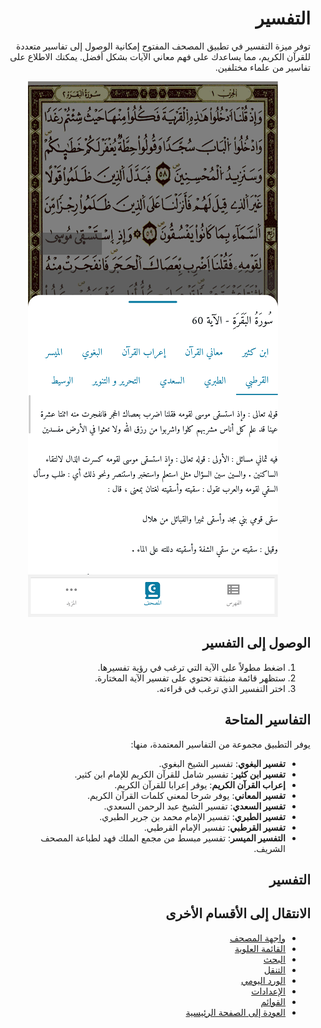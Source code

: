 <style>
  body { direction: rtl; text-align: right; }
  img {
    display: block;
    margin: 0 auto;
    max-width: 100%;
    height: auto;
  }
</style>

# التفسير

توفر ميزة التفسير في تطبيق المصحف المفتوح إمكانية الوصول إلى تفاسير متعددة للقرآن الكريم، مما يساعدك على فهم معاني الآيات بشكل أفضل. يمكنك الاطلاع على تفاسير من علماء مختلفين.

![واجهة التفسير](https://raw.githubusercontent.com/adelpro/open-mushaf-native/main/screenshots/tafseer-popup.png)

## الوصول إلى التفسير

1. اضغط مطولاً على الآية التي ترغب في رؤية تفسيرها.
2. ستظهر قائمة منبثقة تحتوي على تفسير الآية المختارة.
3. اختر التفسير الذي ترغب في قراءته.

## التفاسير المتاحة

يوفر التطبيق مجموعة من التفاسير المعتمدة، منها:

- **تفسير البغوي**: تفسير الشيخ البغوي.
- **تفسير ابن كثير**: تفسير شامل للقرآن الكريم للإمام ابن كثير.
- **إعراب القرآن الكريم**: يوفر إعرابا للقرآن الكريم.
- **تفسير المعاني**: يوفر شرحا لمعني كلمات القرآن الكريم.
- **تفسير السعدي**: تفسير الشيخ عبد الرحمن السعدي.
- **تفسير الطبري**: تفسير الإمام محمد بن جرير الطبري.
- **تفسير القرطبي**: تفسير الإمام القرطبي.
- **التفسير الميسر**: تفسير مبسط من مجمع الملك فهد لطباعة المصحف الشريف.

## التفسير

## الانتقال إلى الأقسام الأخرى

- [واجهة المصحف](./mushaf_interface.md)
- [القائمة العلوية](./top_menu.md)
- [البحث](./search.md)
- [التنقل](./navigation.md)
- [الورد اليومي](./tracker.md)
- [الإعدادات](./settings.md)
- [القوائم](./lists.md)
- [العودة إلى الصفحة الرئيسية](./README.md)
